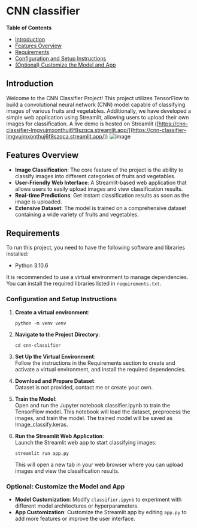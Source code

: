# CNN classifier

**Table of Contents**

- [Introduction](#introduction)
- [Features Overview](#features-overview)
- [Requirements](#requirements)
- [Configuration and Setup Instructions](#configuration-and-setup-instructions)
- [(Optional) Customize the Model and App](#optional-customize-the-model-and-app)

## Introduction
Welcome to the CNN Classifier Project! This project utilizes TensorFlow to build a convolutional neural network (CNN) model capable of classifying images of various fruits and vegetables. Additionally, we have developed a simple web application using Streamlit, allowing users to upload their own images for classification. A live demo is hosted on Streamlit ([https://cnn-classifier-lmgvujmxonthuj6f8szqca.streamlit.app/](https://cnn-classifier-lmgvujmxonthuj6f8szqca.streamlit.app/))
![image](https://github.com/Jtan99/cnn-classifier/assets/51930622/0175b3be-676d-48f1-8237-adb25c2f696c)


## Features Overview
- **Image Classification**: The core feature of the project is the ability to classify images into different categories of fruits and vegetables.
- **User-Friendly Web Interface**: A Streamlit-based web application that allows users to easily upload images and view classification results.
- **Real-time Predictions**: Get instant classification results as soon as the image is uploaded.
- **Extensive Dataset**: The model is trained on a comprehensive dataset containing a wide variety of fruits and vegetables.


## Requirements
To run this project, you need to have the following software and libraries installed:

- Python 3.10.6

It is recommended to use a virtual environment to manage dependencies. You can install the required libraries listed in `requirements.txt`.

### Configuration and Setup Instructions  
1. **Create a virtual environment**:  
    ```
    python -m venv venv
    ```

2. **Navigate to the Project Directory**:  
    ```
    cd cnn-classifier
    ```

3. **Set Up the Virtual Environment**:  
Follow the instructions in the Requirements section to create and activate a virtual environment, and install the required dependencies.

4. **Download and Prepare Dataset**:  
Dataset is not provided, contact me or create your own.

5. **Train the Model**:  
Open and run the Jupyter notebook classifier.ipynb to train the TensorFlow model. This notebook will load the dataset, preprocess the images, and train the model. The trained model will be saved as Image_classify.keras.

6. **Run the Streamlit Web Application**:  
Launch the Streamlit web app to start classifying images:  
    ```
    streamlit run app.py
    ```
    This will open a new tab in your web browser where you can upload images and view the classification results.

### Optional: Customize the Model and App

- **Model Customization**: Modify `classifier.ipynb` to experiment with different model architectures or hyperparameters.
- **App Customization**: Customize the Streamlit app by editing `app.py` to add more features or improve the user interface.
